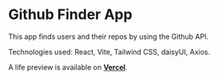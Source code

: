 # Github Finder App

This app finds users and their repos by using the Github API.

Technologies used: React, Vite, Tailwind CSS, daisyUI, Axios.

A life preview is available on **[Vercel](my-github-repo-navy.vercel.app)**.
